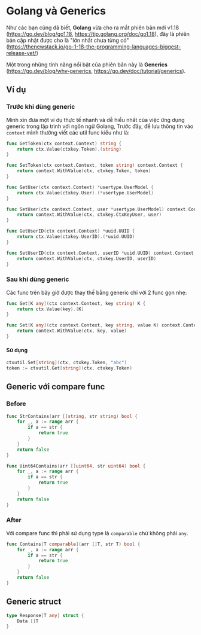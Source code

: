 # Golang và Generics

Như các bạn cũng đã biết, **Golang** vừa cho ra mắt phiên bản mới v1.18 (https://go.dev/blog/go1.18, https://tip.golang.org/doc/go1.18), đây là phiên bản cập nhật được cho là "lớn nhất chưa từng có" (https://thenewstack.io/go-1-18-the-programming-languages-biggest-release-yet/)

Một trong những tính năng nổi bật của phiên bản này là **Generics** (https://go.dev/blog/why-generics, https://go.dev/doc/tutorial/generics).

## Ví dụ

### Trước khi dùng generic 

Mình xin đưa một ví dụ thực tế nhanh và dễ hiểu nhất của việc ứng dụng generic trong lập trình với ngôn ngữ Golang,
Trước đây, để lưu thông tin vào `context` mình thường viết các util func kiểu như là:

```go
func GetToken(ctx context.Context) string {
	return ctx.Value(ctxkey.Token).(string)
}

func SetToken(ctx context.Context, token string) context.Context {
	return context.WithValue(ctx, ctxkey.Token, token)
}
```

```go
func GetUser(ctx context.Context) *usertype.UserModel {
	return ctx.Value(ctxkey.User).(*usertype.UserModel)
}

func SetUser(ctx context.Context, user *usertype.UserModel) context.Context {
	return context.WithValue(ctx, ctxkey.CtxKeyUser, user)
}
```

```go
func GetUserID(ctx context.Context) *uuid.UUID {
	return ctx.Value(ctxkey.UserID).(*uuid.UUID)
}

func SetUserID(ctx context.Context, userID *uuid.UUID) context.Context {
	return context.WithValue(ctx, ctxkey.UserID, userID)
}
```

### Sau khi dùng generic

Các func trên bây giờ được thay thế bằng generic chỉ với 2 func gọn nhẹ:

```go
func Get[K any](ctx context.Context, key string) K {
	return ctx.Value(key).(K)
}

func Set[K any](ctx context.Context, key string, value K) context.Context {
	return context.WithValue(ctx, key, value)
}
```

#### Sử dụng

```go
ctxutil.Set[string](ctx, ctxkey.Token, "abc")
token := ctxutil.Get[string](ctx, ctxkey.Token)
```

## Generic với compare func

### Before

```go
func StrContains(arr []string, str string) bool {
	for _, a := range arr {
		if a == str {
			return true
		}
	}
	return false
}
```

```go
func Uint64Contains(arr []uint64, str uint64) bool {
	for _, a := range arr {
		if a == str {
			return true
		}
	}
	return false
}
```

### After

Với compare func thì phải sử dụng type là `comparable` chứ không phải `any`.

```go
func Contains[T comparable](arr []T, str T) bool {
	for _, a := range arr {
		if a == str {
			return true
		}
	}
	return false
}
```

## Generic struct

```go
type Response[T any] struct {
    Data []T
}
```